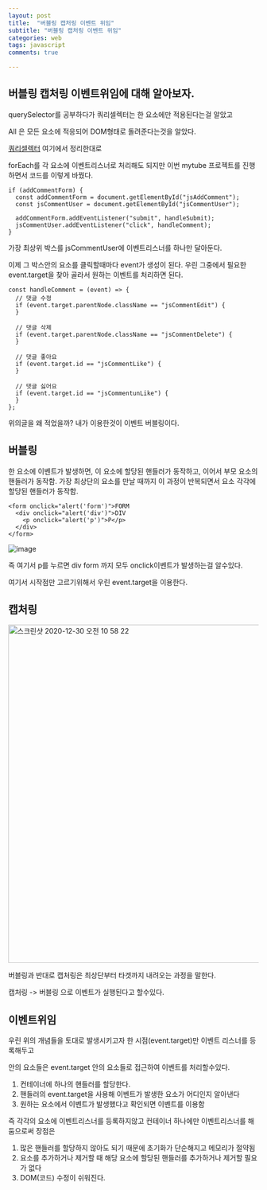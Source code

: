 ```yaml
---
layout: post
title:  "버블링 캡처링 이벤트 위임"
subtitle: "버블링 캡처링 이벤트 위임"
categories: web
tags: javascript
comments: true

---
```


## 버블링 캡처링 이벤트위임에 대해 알아보자.

querySelector를 공부하다가 쿼리셀렉터는 한 요소에만 적용된다는걸 알았고

All 은 모든 요소에 적응되어 DOM형태로 돌려준다는것을 알았다.

[쿼리셀렉터](https://erurang.github.io/web/2020/12/27/js-eventlistener/) 여기에서 정리한대로

forEach를 각 요소에 이벤트리스너로 처리해도 되지만 이번 mytube 프로젝트를 진행하면서 코드를 이렇게 바꿨다.

```
if (addCommentForm) {
  const addCommentForm = document.getElementById("jsAddComment");
  const jsCommentUser = document.getElementById("jsCommentUser");

  addCommentForm.addEventListener("submit", handleSubmit);
  jsCommentUser.addEventListener("click", handleComment);
}
```

가장 최상위 박스를 jsCommentUser에 이벤트리스너를 하나만 달아둔다.

이제 그 박스안의 요소를 클릭할때마다 event가 생성이 된다.
우린 그중에서 필요한 event.target을 찾아 골라서 원하는 이벤트를 처리하면 된다.


```
const handleComment = (event) => {
  // 댓글 수정
  if (event.target.parentNode.className == "jsCommentEdit") {
  }

  // 댓글 삭제
  if (event.target.parentNode.className == "jsCommentDelete") {
  }

  // 댓글 좋아요
  if (event.target.id == "jsCommentLike") {
  }

  // 댓글 싫어요
  if (event.target.id == "jsCommentunLike") {
  }
};
```

위의글을 왜 적었을까? 내가 이용한것이 이벤트 버블링이다.

## 버블링

한 요소에 이벤트가 발생하면, 이 요소에 할당된 핸들러가 동작하고, 이어서 부모 요소의 핸들러가 동작함.
가장 최상단의 요소를 만날 때까지 이 과정이 반복되면서 요소 각각에 할당된 핸들러가 동작함.

```
<form onclick="alert('form')">FORM
  <div onclick="alert('div')">DIV
    <p onclick="alert('p')">P</p>
  </div>
</form>
```
![image](https://user-images.githubusercontent.com/56789064/103324992-08001780-4a8d-11eb-9b97-c90e488cf4e3.png)

즉 여기서 p를 누르면 div form 까지 모두 onclick이벤트가 발생하는걸 알수있다.

여기서 시작점만 고르기위해서 우린 event.target을 이용한다.

## 캡처링

<img width="680" alt="스크린샷 2020-12-30 오전 10 58 22" src="https://user-images.githubusercontent.com/56789064/103325181-f0755e80-4a8d-11eb-9512-ca238d30d8f2.png">

버블링과 반대로 캡처링은 최상단부터 타겟까지 내려오는 과정을 말한다.

캡처링 -> 버블링 으로 이벤트가 실행된다고 할수있다.

## 이벤트위임

우린 위의 개념들을 토대로 발생시키고자 한 시점(event.target)만 이벤트 리스너를 등록해두고

안의 요소들은 event.target 안의 요소들로 접근하여 이벤트를 처리할수있다.

1. 컨테이너에 하나의 핸들러를 할당한다.
2. 핸들러의 event.target을 사용해 이벤트가 발생한 요소가 어디인지 알아낸다
3. 원하는 요소에서 이벤트가 발생했다고 확인되면 이벤트를 이용함

즉 각각의 요소에 이벤트리스너를 등록하지않고 컨테이너 하나에만 이벤트리스너를 해둠으로써 장점은

1. 많은 핸들러를 할당하지 않아도 되기 때문에 초기화가 단순해지고 메모리가 절약됨
2. 요소를 추가하거나 제거할 때 해당 요소에 할당된 핸들러를 추가하거나 제거할 필요가 없다
3. DOM(코드) 수정이 쉬워진다.
